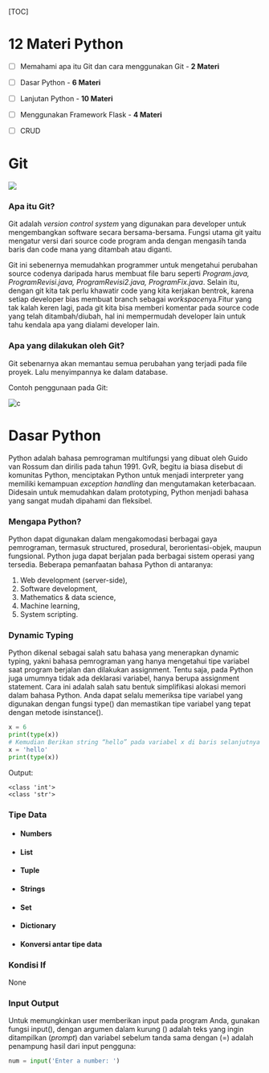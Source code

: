 [TOC]



# 12 Materi Python

- [ ] Memahami apa itu Git dan cara menggunakan Git - **2 Materi**
- [ ] Dasar Python - **6 Materi**
- [ ] Lanjutan Python - **10 Materi**
- [ ] Menggunakan Framework Flask - **4 Materi**
- [ ] CRUD 







# Git



![](https://www.google.com/url?sa=i&source=images&cd=&ved=2ahUKEwial5H7n9_kAhXBX30KHT21CrwQjRx6BAgBEAQ&url=https%3A%2F%2Fcleanprogrammer.net%2Fgit-reference-guide-for-clean-programmers%2F&psig=AOvVaw3ekSWWUqyk_gHm8b5EPkez&ust=1569063674172611)



### Apa itu Git?

Git adalah *version control system* yang digunakan para developer untuk mengembangkan software secara bersama-bersama. Fungsi utama git yaitu mengatur versi dari source code program anda dengan mengasih tanda baris dan code mana yang ditambah atau diganti.

Git ini sebenernya memudahkan programmer untuk mengetahui perubahan source codenya daripada harus membuat file baru seperti *Program.java, ProgramRevisi.java,  ProgramRevisi2.java, ProgramFix.java*. Selain itu, dengan git kita tak perlu khawatir code yang kita kerjakan bentrok, karena setiap developer bias membuat branch sebagai *workspace*nya.Fitur yang tak kalah keren lagi, pada git kita bisa memberi komentar pada source code yang telah ditambah/diubah, hal ini mempermudah developer lain untuk tahu  kendala apa yang dialami developer lain.



### Apa yang dilakukan oleh Git?

Git sebenarnya akan memantau semua perubahan yang terjadi pada file proyek. Lalu menyimpannya ke dalam database.



Contoh penggunaan pada Git:

![c](/home/hinha/Documents/fasilitator/mcqueen/image/fork-git.png)







# Dasar Python

Python adalah bahasa pemrograman multifungsi yang dibuat oleh Guido van Rossum dan dirilis pada tahun 1991. GvR, begitu ia biasa disebut di komunitas Python, menciptakan Python untuk menjadi interpreter yang memiliki kemampuan *exception handling* dan mengutamakan keterbacaan. Didesain untuk memudahkan dalam prototyping, Python menjadi bahasa yang sangat mudah dipahami dan fleksibel.



### **Mengapa Python?**

Python dapat digunakan dalam mengakomodasi berbagai gaya pemrograman, termasuk structured, prosedural, berorientasi-objek, maupun fungsional. Python juga dapat berjalan pada berbagai sistem operasi yang tersedia. Beberapa pemanfaatan bahasa Python di antaranya:

1. Web development (server-side),
2. Software development,
3. Mathematics & data science,
4. Machine learning,
5. System scripting.



### Dynamic Typing

Python dikenal sebagai salah satu bahasa yang menerapkan dynamic typing, yakni bahasa pemrograman yang hanya mengetahui tipe variabel saat program berjalan dan dilakukan assignment. Tentu saja, pada Python juga umumnya tidak ada deklarasi variabel, hanya berupa assignment statement. Cara ini adalah salah satu bentuk simplifikasi alokasi memori dalam bahasa Python. Anda dapat selalu memeriksa tipe variabel yang digunakan dengan fungsi type() dan memastikan tipe variabel yang tepat dengan metode isinstance().

```python
x = 6  
print(type(x))
# Kemudian Berikan string “hello” pada variabel x di baris selanjutnya
x = 'hello'
print(type(x))
```

Output:

```
<class 'int'>
<class 'str'>
```



### Tipe Data

- #### **Numbers**

- #### **List**

- #### **Tuple**

- #### **Strings**

- #### **Set**

- #### **Dictionary**

- #### Konversi antar tipe data





### Kondisi If

None



### Input Output

Untuk memungkinkan user memberikan input pada program Anda, gunakan fungsi input(), dengan argumen dalam kurung () adalah teks yang ingin ditampilkan (*prompt*) dan variabel sebelum tanda sama dengan (=) adalah penampung hasil dari input pengguna:

```python
num = input('Enter a number: ')
```

